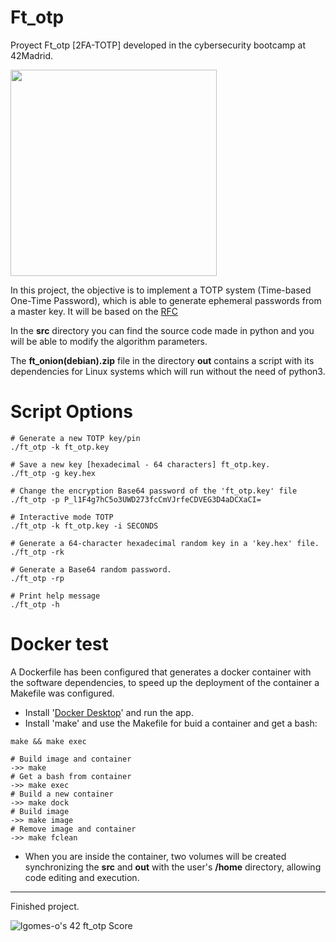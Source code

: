 # Ft_otp
Proyect Ft_otp [2FA-TOTP] developed in the cybersecurity bootcamp at 42Madrid.

<img src='https://media.giphy.com/media/IgLIVXrBcID9cExa6r/giphy.gif' width=330 heigth= 330/>

In this project, the objective is to implement a TOTP system (Time-based One-Time Password), which is able to generate ephemeral passwords from a master key.
It will be based on the [RFC](https://datatracker.ietf.org/doc/html/rfc6238)

In the **src** directory you can find the source code made in python and you will be able to modify the algorithm parameters.

The **ft_onion(debian).zip** file in the directory **out** contains a script with its dependencies for Linux systems which will run without the need of python3.

# Script Options
```
# Generate a new TOTP key/pin
./ft_otp -k ft_otp.key

# Save a new key [hexadecimal - 64 characters] ft_otp.key.
./ft_otp -g key.hex

# Change the encryption Base64 password of the 'ft_otp.key' file
./ft_otp -p P_l1F4g7hC5o3UWD273fcCmVJrfeCDVEG3D4aDCXaCI=

# Interactive mode TOTP
./ft_otp -k ft_otp.key -i SECONDS

# Generate a 64-character hexadecimal random key in a 'key.hex' file.
./ft_otp -rk

# Generate a Base64 random password.
./ft_otp -rp

# Print help message
./ft_otp -h
```

# Docker test
A Dockerfile has been configured that generates a docker container with the software dependencies, 
to speed up the deployment of the container a Makefile was configured.

- Install '[Docker Desktop](https://www.docker.com/products/docker-desktop/)' and run the app.
- Install 'make' and use the Makefile for buid a container and get a bash:
```
make && make exec
```
```
# Build image and container
->> make
# Get a bash from container
->> make exec
# Build a new container
->> make dock
# Build image
->> make image
# Remove image and container
->> make fclean
```

- When you are inside the container, two volumes will be created synchronizing the **src** and **out** with the user's **/home** directory, 
allowing code editing and execution. 

---
Finished project.

![lgomes-o's 42 ft_otp Score](https://badge42.vercel.app/api/v2/cl4osmqtg006109jvtxcd7k3u/project/2714212)
